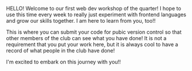 HELLO! Welcome to our first web dev workshop of the quarter! I hope to use
this time every week to really just experiment with frontend languages and 
grow our skills together. I am here to learn from you, too!!

This is where you can submit your code for pubic version control so that other
members of the club can see what you have done! It is not a requirement that 
you put your work here, but it is always cool to have a record of what people 
in the club have done!

I'm excited to embark on this journey with you!!
